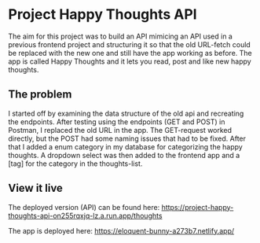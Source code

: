 # Project Happy Thoughts API
The aim for this project was to build an API mimicing an API used in a previous frontend project and structuring it so that the old URL-fetch could be replaced with the new one and still have the app working as before. The app is called Happy Thoughts and it lets you read, post and like new happy thoughts.

## The problem
I started off by examining the data structure of the old api and recreating the endpoints. After testing using the endpoints (GET and POST) in Postman, I replaced the old URL in the app. The GET-request worked directly, but the POST had some naming issues that had to be fixed. After that I added a enum category in my database for categorizing the happy thoughts. A dropdown select was then added to the frontend app and a [tag] for the category in the thoughts-list.

## View it live
The deployed version (API) can be found here:
https://project-happy-thoughts-api-on255rqxjq-lz.a.run.app/thoughts

The app is deployed here:
https://eloquent-bunny-a273b7.netlify.app/
